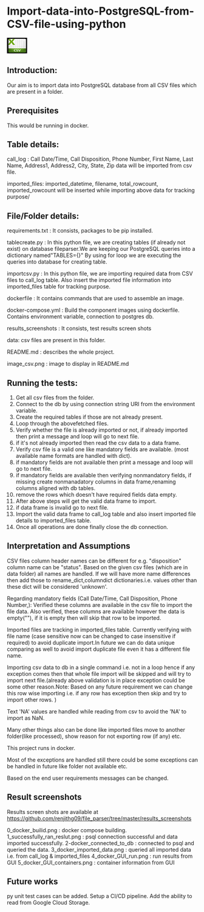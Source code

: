 # Import-data-into-PostgreSQL-from-CSV-file-using-python
<img src="https://github.com/renjithg09/file_parser/blob/master/image_csv.png">

## Introduction:
Our aim is to import data into PostgreSQL database from all CSV files which are present in a folder.
## Prerequisites
This would be running in docker.

## Table details:

call_log :
Call Date/Time, Call Disposition, Phone Number, First Name, Last Name, Address1, Address2, City, State, Zip data will be imported from csv file.

imported_files:
imported_datetime, filename, total_rowcount, imported_rowcount will be inserted while importing above data for tracking purpose/

## File/Folder details:

requirements.txt : It consists, packages to be pip installed.

tablecreate.py : In this python file, we are creating tables (if already not exist) on database fileparser.We are keeping our PostgreSQL queries into a dictionary named"TABLES={}"
By using for loop we are executing the queries into database for creating table.

importcsv.py : In this python file, we are importing required data from CSV files to call_log table. Also insert the imported file information  into imported_files table for tracking purpose.

dockerfile : It contains commands that are used to assemble an image.

docker-compose.yml : Build the component images using dockerfile. Contains environment variable, connection to postgres db.

results_screenshots : It consists, test results screen shots

data: csv files are present in this folder.

README.md : describes the whole project.

image_csv.png : image to display in README.md 

## Running the tests:

1. Get all csv files from the folder.
2. Connect to the db by using connection string URI from the environment variable.
3. Create the required tables if those are not already present.
4. Loop through the abovefetched files.
5. Verify whether the file is already imported or not, if already imported then print a message and loop will go to next file.
6. if it's not already imported then read the csv data to a data frame.
7. Verify csv file is a valid one like mandatory fields are available. (most available name formats are handled with dict).
8. if mandatory fields are not available then print a message and loop will go to next file.
9. if mandatory fields are available then verifying nonmandatory fields, if missing create nonmanadatory columns in data frame,renaming columns aligned with db tables.
10. remove the rows which doesn't have required fields data empty.
11. After above steps will get the valid data frame to import.
12. if data frame is invalid go to next file.
13. Import the valid data frame to call_log table and also insert imported file details to imported_files table.
14. Once all operations are done finally close the db connection.  

 
## Interpretation and Assumptions

CSV files column header names can be different for e.g. "disposition" column name can be "status". Based on the  given csv files (which are in data folder) all names are handled. If we will have more name differences then add those to rename_dict,columndict dictionaries.i.e. values other than these dict will be considered 'unknown'.

Regarding mandatory fields (Call Date/Time, Call Disposition, Phone Number,): Verified these columns are available in the csv file to import the file data. Also verified, these columns are available however the data is empty(""),  if it is empty then will skip that row to be imported.

Imported files are tracking in imported_files table. Currently verifying with file name (case sensitive now can be changed to case insensitive if required) to avoid duplicate import.In future we can do data unique comparing as well to avoid import duplicate file even it has a different  file name.   

Importing csv data to db in a single command i.e. not in a loop hence if any exception comes then that whole file import will be skipped and will try to import next file.(already above validation is in place exception could be some other reason.Note: Based on any future requirement we can change this row wise importing i.e. if any row has exception then skip and try to import other rows. )

Text 'NA' values are handled while reading from csv to avoid the 'NA' to import as NaN.

Many other things also can be done like imported files move to another folder(like processed), show reason for not exporting row (if any) etc. 

This project runs in docker.

Most of the exceptions are handled still there could be some exceptions can be handled in future like folder not available etc.

Based on the end user requirements messages can be changed.


## Result screenshots

Results screen shots are available at https://github.com/renjithg09/file_parser/tree/master/results_screenshots

0_docker_builid.png : docker compose building.
1_successfully_ran_reslut.png : psql connection successful and data imported successfully.
2-docker_connected_to_db : connected to psql and queried the data.
3_docker_imported_data.png : queried all imported data i.e. from call_log & imported_files
4_docker_GUI_run.png : run results from GUI
5_docker_GUI_containers.png : container information from GUI


## Future works

py unit test cases can be added.
Setup a CI/CD pipeline.
Add the ability to read from Google Cloud Storage.
